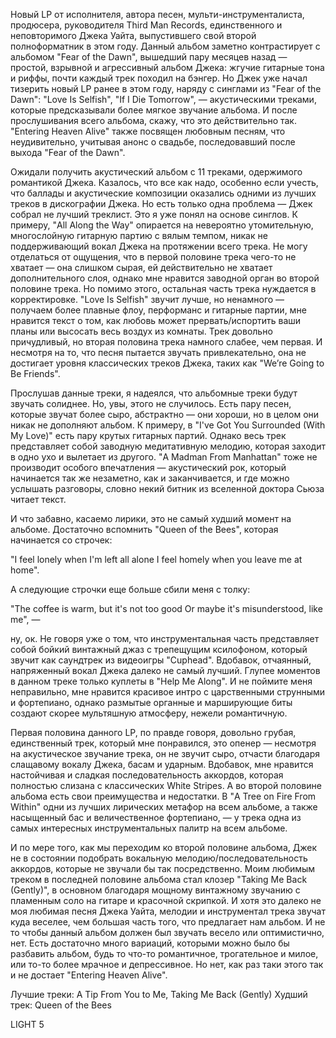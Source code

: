 Новый LP от исполнителя, автора песен, мульти-инструменталиста, продюсера, руководителя Third Man Records, единственного и неповторимого Джека Уайта, выпустившего свой второй полноформатник в этом году. Данный альбом заметно контрастирует с альбомом "Fear of the Dawn", вышедший пару месяцев назад — простой, взрывной и агрессивный альбом Джека: жгучие гитарные тона и риффы, почти каждый трек походил на бэнгер. Но Джек уже начал тизерить новый LP ранее в этом году, наряду с синглами из "Fear of the Dawn": "Love Is Selfish", "If I Die Tomorrow", — акустическими треками, которые предсказывали более мягкое звучание альбома. И после прослушивания всего альбома, скажу, что это действительно так. "Entering Heaven Alive" также посвящен любовным песням, что неудивительно, учитывая анонс о свадьбе, последовавший после выхода "Fear of the Dawn".

Ожидали получить акустический альбом с 11 треками, одержимого романтикой Джека. Казалось, что все как надо, особенно если учесть, что баллады и акустические композиции оказались одними из лучших треков в дискографии Джека. Но есть только одна проблема — Джек собрал не лучший треклист. Это я уже понял на основе синглов. К примеру, "All Along the Way" опирается на невероятно утомительную, многослойную гитарную партию с вялым темпом, никак не поддерживающий вокал Джека на протяжении всего трека. Не могу отделаться от ощущения, что в первой половине трека чего-то не хватает — она слишком сырая, ей действительно не хватает дополнительного слоя, однако мне нравится заводной орган во второй половине трека. Но помимо этого, остальная часть трека нуждается в корректировке. "Love Is Selfish" звучит лучше, но ненамного — получаем более плавные флоу, перформанс и гитарные партии, мне нравится текст о том, как любовь может прервать/испортить ваши планы или высосать весь воздух из комнаты. Трек довольно причудливый, но вторая половина трека намного слабее, чем первая. И несмотря на то, что песня пытается звучать привлекательно, она не достигает уровня классических треков Джека, таких как "We’re Going to Be Friends".

Прослушав данные треки, я надеялся, что альбомные треки будут звучать солиднее. Но, увы, этого не случилось. Есть пару песен, которые звучат более сыро, абстрактно — они хороши, но в целом они никак не дополняют альбом. К примеру, в "I've Got You Surrounded (With My Love)" есть пару крутых гитарных партий. Однако весь трек представляет собой заводную медитативную мелодию, которая заходит в одно ухо и вылетает из другого. "A Madman From Manhattan" тоже не производит особого впечатления — акустический рок, который начинается так же незаметно, как и заканчивается, и где можно услышать разговоры, словно некий битник из вселенной доктора Сьюза читает текст.

И что забавно, касаемо лирики, это не самый худший момент на альбоме. Достаточно вспомнить "Queen of the Bees", которая начинается со строчек:

"I feel lonely when I'm left all alone
I feel homely when you leave me at home".

А следующие строчки еще больше сбили меня с толку:

"The coffee is warm, but it's not too good
Or maybe it's misunderstood, like me", —

ну, ок. Не говоря уже о том, что инструментальная часть представляет собой бойкий винтажный джаз с трепещущим ксилофоном, который звучит как саундтрек из видеоигры "Cuphead". Вдобавок, отчаянный, напряженный вокал Джека далеко не самый лучший. Глупее моментов в данном треке только куплеты в "Help Me Along". И не поймите меня неправильно, мне нравится красивое интро с царственными струнными и фортепиано, однако размытые органные и марширующие биты создают скорее мультяшную атмосферу, нежели романтичную.

Первая половина данного LP, по правде говоря, довольно грубая, единственный трек, который мне понравился, это опенер — несмотря на акустическое звучание трека, он не звучит сыро, отчасти благодаря слащавому вокалу Джека, басам и ударным. Вдобавок, мне нравится настойчивая и сладкая последовательность аккордов, которая полностью слизана с классических White Stripes. А во второй половине альбома есть свои преимущества и недостатки. В "A Tree on Fire From Within" одни из лучших лирических метафор на всем альбоме, а также насыщенный бас и величественное фортепиано, — у трека одна из самых интересных инструментальных палитр на всем альбоме.

И по мере того, как мы переходим ко второй половине альбома, Джек не в состоянии подобрать вокальную мелодию/последовательность аккордов, которые не звучали бы так посредственно. Моим любимым треком в последней половине альбома стал клозер "Taking Me Back (Gently)", в основном благодаря мощному винтажному звучанию с пламенным соло на гитаре и красочной скрипкой. И хотя это далеко не моя любимая песня Джека Уайта, мелодии и инструментал трека звучат куда веселее, чем большая часть того, что предлагает нам альбом. И не то чтобы данный альбом должен был звучать весело или оптимистично, нет. Есть достаточно много вариаций, которыми можно было бы разбавить альбом, будь то что-то романтичное, трогательное и милое, или то-то более мрачное и депрессивное. Но нет, как раз таки этого так и не достает "Entering Heaven Alive".

Лучшие треки: A Tip From You to Me, Taking Me Back (Gently)
Худший трек: Queen of the Bees

LIGHT 5
